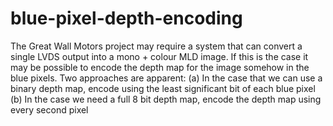 # blue-pixel-depth-encoding
The Great Wall Motors project may require a system that can convert a single LVDS output into a mono + colour MLD image. If this is the case it may be possible to encode the depth map for the image somehow in the blue pixels. Two approaches are apparent: (a) In the case that we can use a binary depth map, encode using the least significant bit of each blue pixel (b) In the case we need a full 8 bit depth map, encode the depth map using every second pixel
